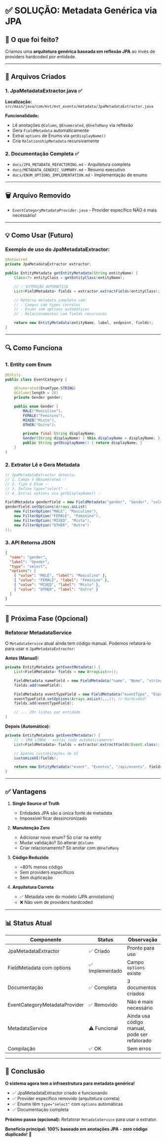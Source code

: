 # ✅ SOLUÇÃO: Metadata Genérica via JPA

## 🎯 O que foi feito?

Criamos uma **arquitetura genérica baseada em reflexão JPA** ao invés de providers hardcoded por entidade.

---

## 📁 Arquivos Criados

### 1. JpaMetadataExtractor.java ✅

**Localização:** `src/main/java/com/mvt/mvt_events/metadata/JpaMetadataExtractor.java`

**Funcionalidade:**

- Lê anotações `@Column`, `@Enumerated`, `@OneToMany` via reflexão
- Gera `FieldMetadata` automaticamente
- Extrai `options` de Enums via `getDisplayName()`
- Cria `RelationshipMetadata` recursivamente

### 2. Documentação Completa ✅

- `docs/JPA_METADATA_REFACTORING.md` - Arquitetura completa
- `docs/METADATA_GENERIC_SUMMARY.md` - Resumo executivo
- `docs/ENUM_OPTIONS_IMPLEMENTATION.md` - Implementação de enums

---

## 🗑️ Arquivo Removido

- `EventCategoryMetadataProvider.java` - Provider específico NÃO é mais necessário!

---

## 💡 Como Usar (Futuro)

### Exemplo de uso do JpaMetadataExtractor:

```java
@Autowired
private JpaMetadataExtractor extractor;

public EntityMetadata getEntityMetadata(String entityName) {
    Class<?> entityClass = getEntityClass(entityName);

    // ✅ EXTRAÇÃO AUTOMÁTICA
    List<FieldMetadata> fields = extractor.extractFields(entityClass);

    // Retorna metadata completa com:
    // - Campos com types corretos
    // - Enums com options automáticas
    // - Relacionamentos com fields recursivos

    return new EntityMetadata(entityName, label, endpoint, fields);
}
```

---

## 🔍 Como Funciona

### 1. Entity com Enum

```java
@Entity
public class EventCategory {

    @Enumerated(EnumType.STRING)
    @Column(length = 20)
    private Gender gender;

    public enum Gender {
        MALE("Masculino"),
        FEMALE("Feminino"),
        MIXED("Misto"),
        OTHER("Outro");

        private final String displayName;
        Gender(String displayName) { this.displayName = displayName; }
        public String getDisplayName() { return displayName; }
    }
}
```

### 2. Extrator Lê e Gera Metadata

```java
// JpaMetadataExtractor detecta:
// 1. Campo é @Enumerated ✅
// 2. Tipo é Enum ✅
// 3. Define type="select" ✅
// 4. Extrai options via getDisplayName() ✅

FieldMetadata genderField = new FieldMetadata("gender", "Gender", "select");
genderField.setOptions(Arrays.asList(
    new FilterOption("MALE", "Masculino"),
    new FilterOption("FEMALE", "Feminino"),
    new FilterOption("MIXED", "Misto"),
    new FilterOption("OTHER", "Outro")
));
```

### 3. API Retorna JSON

```json
{
  "name": "gender",
  "label": "Gender",
  "type": "select",
  "options": [
    { "value": "MALE", "label": "Masculino" },
    { "value": "FEMALE", "label": "Feminino" },
    { "value": "MIXED", "label": "Misto" },
    { "value": "OTHER", "label": "Outro" }
  ]
}
```

---

## 🚀 Próxima Fase (Opcional)

### Refatorar MetadataService

O `MetadataService` atual ainda tem código manual. Podemos refatorá-lo para usar o `JpaMetadataExtractor`:

**Antes (Manual):**

```java
private EntityMetadata getEventMetadata() {
    List<FieldMetadata> fields = new ArrayList<>();

    FieldMetadata nameField = new FieldMetadata("name", "Nome", "string");
    fields.add(nameField);

    FieldMetadata eventTypeField = new FieldMetadata("eventType", "Esporte", "enum");
    eventTypeField.setOptions(Arrays.asList(...)); // Hardcoded!
    fields.add(eventTypeField);

    // ... 20+ linhas por entidade
}
```

**Depois (Automático):**

```java
private EntityMetadata getEventMetadata() {
    // ✅ UMA LINHA - extrai tudo automaticamente!
    List<FieldMetadata> fields = extractor.extractFields(Event.class);

    // Apenas customizações de UI
    customizeUI(fields);

    return new EntityMetadata("event", "Eventos", "/api/events", fields);
}
```

---

## ✅ Vantagens

1. **Single Source of Truth**

   - Entidades JPA são a única fonte de metadata
   - Impossível ficar dessincronizado

2. **Manutenção Zero**

   - Adicionar novo enum? Só criar na entity
   - Mudar validação? Só alterar `@Column`
   - Criar relacionamento? Só anotar com `@OneToMany`

3. **Código Reduzido**

   - ~80% menos código
   - Sem providers específicos
   - Sem duplicação

4. **Arquitetura Correta**
   - ✅ Metadata vem do modelo (JPA annotations)
   - ❌ Não vem de providers hardcoded

---

## 📊 Status Atual

| Componente                    | Status          | Observação                                   |
| ----------------------------- | --------------- | -------------------------------------------- |
| JpaMetadataExtractor          | ✅ Criado       | Pronto para uso                              |
| FieldMetadata com options     | ✅ Implementado | Campo `options` existe                       |
| Documentação                  | ✅ Completa     | 3 documentos criados                         |
| EventCategoryMetadataProvider | ✅ Removido     | Não é mais necessário                        |
| MetadataService               | ⚠️ Funcional    | Ainda usa código manual, pode ser refatorado |
| Compilação                    | ✅ OK           | Sem erros                                    |

---

## 🎯 Conclusão

**O sistema agora tem a infraestrutura para metadata genérica!**

- ✅ JpaMetadataExtractor criado e funcionando
- ✅ Provider específico removido (arquitetura correta)
- ✅ Enums têm `type="select"` com `options` automáticas
- ✅ Documentação completa

**Próximo passo (opcional):** Refatorar `MetadataService` para usar o extrator.

**Benefício principal:** **100% baseado em anotações JPA - zero código duplicado!** 🚀
